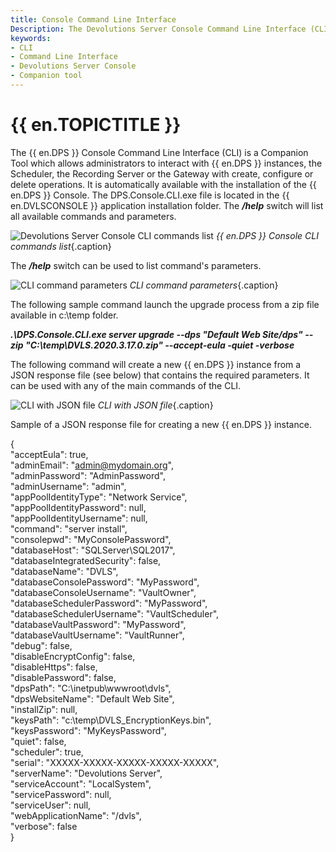 ```yaml
---
title: Console Command Line Interface
Description: The Devolutions Server Console Command Line Interface (CLI) is a Companion Tool which allows administrators to interact with Devolutions Server instances.
keywords:
- CLI
- Command Line Interface
- Devolutions Server Console
- Companion tool
---
```

# {{ en.TOPICTITLE }} 
The {{ en.DPS }} Console Command Line Interface (CLI) is a Companion Tool which allows administrators to interact with {{ en.DPS }} instances, the Scheduler, the Recording Server or the Gateway with create, configure or delete operations. It is automatically available with the installation of the {{ en.DPS }} Console. The DPS.Console.CLI.exe file is located in the {{ en.DVLSCONSOLE }} application installation folder. The ***/help*** switch will list all available commands and parameters. 

![Devolutions Server Console CLI commands list](/img/en/kb/KB8032.png) 
*{{ en.DPS }} Console CLI commands list*{.caption}

The ***/help*** switch can be used to list command&apos;s parameters. 

![CLI command parameters](/img/en/kb/KB8033.png) 
*CLI command parameters*{.caption}

The following sample command launch the upgrade process from a zip file available in c:\temp folder.  

***.\DPS.Console.CLI.exe server upgrade --dps &quot;Default Web Site/dps&quot; --zip &quot;C:\temp\DVLS.2020.3.17.0.zip&quot; --accept-eula -quiet -verbose***

The following command will create a new {{ en.DPS }} instance from a JSON response file (see below) that contains the required parameters. It can be used with any of the main commands of the CLI. 

![CLI with JSON file](/img/en/kb/KB8034.png) 
*CLI with JSON file*{.caption}

Sample of a JSON response file for creating a new {{ en.DPS }} instance.  

{  
&quot;acceptEula&quot;: true,  
&quot;adminEmail&quot;: &quot;admin@mydomain.org&quot;,  
&quot;adminPassword&quot;: &quot;AdminPassword&quot;,  
&quot;adminUsername&quot;: &quot;admin&quot;,  
&quot;appPoolIdentityType&quot;: &quot;Network Service&quot;,  
&quot;appPoolIdentityPassword&quot;: null,  
&quot;appPoolIdentityUsername&quot;: null,  
&quot;command&quot;: &quot;server install&quot;,  
&quot;consolepwd&quot;: &quot;MyConsolePassword&quot;,  
&quot;databaseHost&quot;: &quot;SQLServer\SQL2017&quot;,  
&quot;databaseIntegratedSecurity&quot;: false,  
&quot;databaseName&quot;: &quot;DVLS&quot;,  
&quot;databaseConsolePassword&quot;: &quot;MyPassword&quot;,  
&quot;databaseConsoleUsername&quot;: &quot;VaultOwner&quot;,  
&quot;databaseSchedulerPassword&quot;: &quot;MyPassword&quot;,  
&quot;databaseSchedulerUsername&quot;: &quot;VaultScheduler&quot;,  
&quot;databaseVaultPassword&quot;: &quot;MyPassword&quot;,  
&quot;databaseVaultUsername&quot;: &quot;VaultRunner&quot;,  
&quot;debug&quot;: false,  
&quot;disableEncryptConfig&quot;: false,  
&quot;disableHttps&quot;: false,  
&quot;disablePassword&quot;: false,  
&quot;dpsPath&quot;: &quot;C:\\inetpub\\wwwroot\\dvls&quot;,  
&quot;dpsWebsiteName&quot;: &quot;Default Web Site&quot;,  
&quot;installZip&quot;: null,  
&quot;keysPath&quot;: &quot;c:\\temp\\DVLS_EncryptionKeys.bin&quot;,  
&quot;keysPassword&quot;: &quot;MyKeysPassword&quot;,  
&quot;quiet&quot;: false,  
&quot;scheduler&quot;: true,  
&quot;serial&quot;: &quot;XXXXX-XXXXX-XXXXX-XXXXX-XXXXX&quot;,  
&quot;serverName&quot;: &quot;Devolutions Server&quot;,  
&quot;serviceAccount&quot;: &quot;LocalSystem&quot;,  
&quot;servicePassword&quot;: null,  
&quot;serviceUser&quot;: null,  
&quot;webApplicationName&quot;: &quot;/dvls&quot;,  
&quot;verbose&quot;: false  
}  

